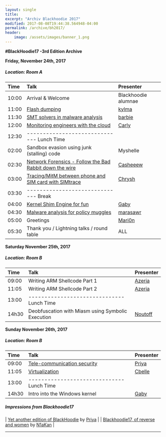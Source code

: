 ```yaml
---
layout: single
title:
excerpt: "Archiv Blackhoodie 2017"
modified: 2017-08-08T19:44:38.564948-04:00
permalink: /archive/bh2017/
header:
    image: /assets/images/banner_1.png
---
```


**#BlackHoodie17 -3rd Edition Archive**

**Friday, November 24th, 2017**

##### Location: Room A

| Time | Talk | Presenter |
| :--- | :--- | :--- |
|10:00| Arrival & Welcome | Blackhoodie alumnae |
|11:00| [Flash dumping](/assets/archive/flash_dumping_-_kylma.pdf) | [kylma](https://twitter.com/_kylma) |
|11:30| [SMT solvers in malware analysis](/assets/archive/debfuscation_smt_solvers_barbie.pdf) | [barbie](https://twitter.com/barbieauglend) |
|12:00| [Monitoring engineers with the cloud](/assets/archive/Eng_with_Cloud_Carly.pdf) | [Carly](https://twitter.com/_5chn31d3r_) |
|12:30| ------------------------------  Lunch Time
|02:00| Sandbox evasion using junk (stalling) code | Myshelle |
|02:30| [Network Forensics - Follow the Bad Rabbit down the wire](/assets/archive/network_forensics_-_essy.pdf) | [Casheeew](https://twitter.com/casheeew) |
|03:00| [Tracing/MitM between phone and SIM card with SIMtrace](/assets/archive/SIM_Trace_chrysh.pdf) | [Chrysh](https://twitter.com/chrysh4) |
|03:30| ------------------------------  Break
|04:00| [Kernel Shim Engine for fun](/assets/archive/Kernel_Shim_Engine_for_fun_-_pwissenlit.pdf) | [Gaby](https://twitter.com/pwissenlit) |
|04:30| [Malware analysis for policy muggles](/assets/archive/malware_analysis_policy_-_marasawr.pdf) | [marasawr](https://twitter.com/marasawr) |
|05:00| Greetings | [Mari0n](https://twitter.com/pinkflawd) |
|05:30| Thank you / Lightning talks / round table | ALL |


**Saturday November 25th, 2017**

##### Location: Room B

| Time | Talk | Presenter |
| :--- | :--- | :--- |
|09:00| Writing ARM Shellcode Part 1 | [Azeria](https://twitter.com/Fox0x01) |
|11:05| Writing ARM Shellcode Part 2 | [Azeria](https://twitter.com/Fox0x01) |
|13:00| ------------------------------  Lunch Time
|14h30| Deobfuscation with Miasm using Symbolic Execution | [Noutoff](https://twitter.com/__noutoff__) |


**Sunday November 26th, 2017**

##### Location: Room B

| Time | Talk | Presenter |
| :--- | :--- | :--- |
|09:00| [Tele-communication security](/assets/archive/VoLTE_And_VoWiFi_Priya.pdf) | [Priya](https://twitter.com/priyachalakkal) |
|11:05| [Virtualization](/assets/archive/virtualization_cbelle.pdf) | [Cbelle](https://twitter.com/cbelle1234) |
|13:00| ------------------------------  Lunch Time
|14h30| Intro into the Windows kernel | [Gaby](https://twitter.com/pwissenlit) |



##### Impressions from Blackhoodie17

| [Yet another edition of BlackHoodie](https://insinuator.net/2017/12/yet-another-edition-of-blackhoodie-blackhoodie17/) by [Priya](https://twitter.com/priyachalakkal) |
| [Blackhoodie17, of reverse and women](https://www.digitalsecurity.fr/en/blog/blackhoodie17-reverse-and-women) by [N1aKan](https://twitter.com/N1aKan) |





---
